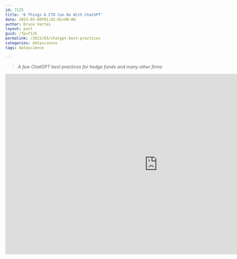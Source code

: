 ```yaml
---
id: 7125
title: '6 Things A CTO Can Do With ChatGPT'
date: 2023-05-09T01:01:01+00:00
author: Druce Vertes
layout: post
guid: /?p=7125
permalink: /2023/03/chatgpt-best-practices
categories: datascience
tags: datascience

---
```

>*A few ChatGPT best practices for hedge funds and many other firms*
<!--more-->

<iframe src="https://docs.google.com/presentation/d/e/2PACX-1vTnYGskAdty5_fs19jYtlo2cOOGgPz0s6cUTyPZGjJMuixHOmKR6pg2Zw0t4FQ1D5wpETnuxTohdwwX/embed?start=false&loop=false&delayms=3000" frameborder="0" width="960" height="569" allowfullscreen="true" mozallowfullscreen="true" webkitallowfullscreen="true"></iframe>

